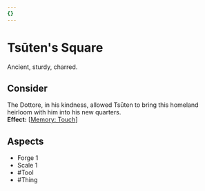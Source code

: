 ```yaml
---
{}
---
```

# Tsūten's Square
Ancient, sturdy, charred.	
## Consider
The Dottore, in his kindness, allowed Tsūten to bring this homeland heirloom with him into his new quarters.<br>**Effect:** [[Memory: Touch](https://uadaf.theevilroot.xyz/rowenarium/element/mem.touch)]
## Aspects
- Forge 1
- Scale 1
- #Tool 
- #Thing 